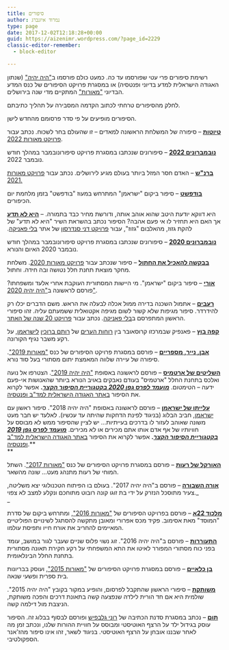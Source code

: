 ```yaml
---
title: סיפורים
author: נמרוד איזנברג
type: page
date: 2017-12-02T12:18:28+00:00
guid: https://aizenimr.wordpress.com/?page_id=2229
classic-editor-remember:
  - block-editor

---
```

רשימת סיפורים פרי עטי שפורסמו עד כה. כמעט כולם פורסמו ב["היה יהיה"][1] (שנתון האגודה הישראלית למדע בדיוני ופנטסיה) או במסגרת פרויקט הסיפורים של כנס המדע הבדיוני ["מאורות"][2] המתקיים מדי שנה בירושלים.

לחלק מהסיפורים טרחתי לכתוב הקדמה המסבירה על תהליך כתיבתם.

הסיפורים מופיעים על פי סדר פרסומם מהחדש לישן.

[**טיוטות**][3] &#8211; סיפורה של המשלחת הראשונה למאדים &#8211; זו שהעולם בחר לשכוח. נכתב עבור [פרויקט מאורות 2022][4].

[**נובמברונים 2022**][5] &#8211; סיפורונים שנכתבו במסגרת פרויקט סיפורונובמבר במהלך חודש נובמבר 2022.

[**ברנ"ש**][6] &#8211; האדם חסר המזל ביותר בעולם מגיע לירושלים. נכתב עבור [פרויקט מאורות 2021.][7]

[**בודפשט**][8] &#8211; סיפור ביקום "ישראמן" המתרחש במעוז "בודפשט" בזמן מלחמת יום הכיפורים.

[**היא לא תדע**][9] &#8211; <span class="d2edcug0 hpfvmrgz qv66sw1b c1et5uql b0tq1wua a8c37x1j keod5gw0 nxhoafnm aigsh9s9 d9wwppkn fe6kdd0r mau55g9w c8b282yb hrzyx87i jq4qci2q a3bd9o3v b1v8xokw oo9gr5id hzawbc8m" dir="auto">היא דווקא יודעת היטב שהוא אוהב אותה, ודורשת מחיר כבד בתמורה. אך האם היא תחזיר לו אי פעם אהבה? הסיפור נכתב בהשראת השיר "היא לא תדע" של להקת גזוז, מהאלבום "גזוז", עבור <a href="http://www.blipanika.co.il/?cat=31">פרויקט דני סנדרסון</a> של אתר <a href="http://www.blipanika.co.il/">בלי פאניקה</a>.</span>

[**נובמברונים 2020**][10] &#8211; סיפורונים שנכתבו במסגרת פרויקט סיפורונובמבר במהלך חודש נובמבר 2020 האיום והנורא.

[**בבקשה להאכיל את החתול**][11] &#8211; סיפור שנכתב עבור [פרויקט מאורות 2020][12]. משלחת מחקר מוצאת תחנת חלל נטושה ובה חידה. וחתול.

[**אורי**][13] &#8211; סיפור ביקום "ישראמן". מי היישות המסתורית העוקבת אחרי אלעד ומשפחתו? פורסם לראשונה ב["היה יהיה 2020"][14].

[**רעבים**][15] &#8211; אתמול השכנה בדירה ממול אכלה לבעלה את הראש. משם הדברים יכלו רק להידרדר. סיפור מגיפות שלא קשור לשום מגיפה אקטואלית ששמעתם עליה. זהו סיפורי הראשון המתפרסם ב[בלי פאניקה][16]. נכתב עבור [פרויקט 20 שנה של האתר][17].

[**קפה בוץ**][18] &#8211; פאנפיק שבמרכזו קרוסאובר בין [רוחות הערים][19] של [רותם ברוכין][20] [לישראמן][21], על רקע משבר נגיף הקורונה.

**[אבן, נייר, מספריים][22]** &#8211; פורסם במסגרת פרויקט הסיפורים של כנס ["מאורות 2019"][23]. סיפורה של עיירה שלווה המאמצת יתום מסתורי בעל סוד נורא.

[**השליטים של ארטמיס**][24] &#8211; פורסם לראשונה באסופת ["היה יהיה 2019"][25]. הצטרפו אל נועה ואלכס בתחנת החלל "ארטמיס" בעודם נאבקים באויב הנורא ביותר שהאנושות אי-פעם ידעה – הטימטום. **[_מועמד לפרס גפן 2020 בקטגוריית הסיפור הקצר_][26].** אפשר לקרוא את הסיפור [באתר האגודה הישראלית למד"ב ופנטסיה][27].

**[עלייתו של ישראמן][28]** &#8211; פורסם לראשונה באסופת "היה יהיה 2018". סיפור ראשון עם [ישראמן][29], חביב הבלוג (בניגוד לפינת הדחקות שהיתה עד עכשיו). לאלעד יש חבר מעט משונה שאוהב לעזור לו בדרכים בעייתיות&#8230; יש לציין שהסיפור ממש לא מבוסס על חוויותיו של אף אדם אותו אתם מכירים או לא מכירים. **[_מועמד לפרס גפן 2019 בקטגוריית הסיפור הקצר_][30].** אפשר לקרוא את הסיפור [באתר האגודה הישראלית למד"ב ופנטסיה][31].**  
** 

[**האורקל של רעות**][32] &#8211; פורסם במסגרת פרויקט הסיפורים של כנס ["מאורות 2017"][33]. השתל המוחי של רעות מתנהג מעט&#8230; שונה מהשאר.

[**אורה השבורה**][34] &#8211; פורסם ב"היה יהיה 2017". בעולם בו הפיתוח הטכנולוגי יצא משליטה, צעיר מתוסכל הנזרק על ידי בת זוגו קונה רובוט מתוחכם ונקלע למצב לא צפוי._  
_ 

**[מלכוד 22א][35]** &#8211; פורסם בפרויקט הסיפורים של ["מאורות 2016"][36], ומתרחש ביקום של סדרת "המוסד" מאת אסימוב. פקיד מכס אפרורי ומאובן מתקשה להסתגל לשינויים הפוליטיים המאיימים להחריב את אורח חייו ותפיסת עולמו.

**[התעוררות][37]** &#8211; פורסם ב"היה יהיה 2016". זוג נשוי פלוס שניים שעבר לגור במושב, עומד בפני כוח מסתורי המפורר לאיטו את התא המשפחתי על רקע חקירת תאונה מסתורית בתחנת החלל הבינלאומית.

**[בן כלאיים][38]** &#8211; פורסם במסגרת פרויקט הסיפורים של ["מאורות 2015"][39], ועוסק בבריונות בית ספרית ופשעי שנאה.

**[משותקת][40]** &#8211; סיפורי הראשון שהתקבל לפרסום, והופיע במקור בקובץ "היה יהיה 2015". שולמית היא אם חד הורית לילדה שנפצעה קשה בתאונת דרכים והפכה משותקת, הניצבת מול דילמה קשה.

**[תום][41]** &#8211; נכתב במסגרת סדנת הכתיבה של [רוני גלבפיש][42] ופורסם לבסוף בבלוג זה. הסיפור עוסק בגידול ילד על הרצף האוטיסטי ומבוסס על חוויית ההורות שלנו, ונכתב זמן מה לאחר שבננו אובחן על הרצף האוטיסטי. בניגוד לשאר, זהו אינו סיפור מהז'אנר הספקולטיבי.

 [1]: http://annual.sf-f.org.il
 [2]: https://meorot.sf-f.org.il
 [3]: https://meorot.sf-f.org.il/2022/stories_project/nimrod/
 [4]: https://meorot.sf-f.org.il/2022/stories/
 [5]: /2022/11/30/%d7%a0%d7%95%d7%91%d7%9e%d7%91%d7%a8%d7%95%d7%a0%d7%99%d7%9d-2022/
 [6]: https://meorot.sf-f.org.il/2021/stories_project/%d7%91%d7%a8%d7%a0%d7%a9-%d7%a0%d7%9e%d7%a8%d7%95%d7%93-%d7%90%d7%99%d7%96%d7%a0%d7%91%d7%a8%d7%92/
 [7]: https://meorot.sf-f.org.il/2021/%d7%a4%d7%a8%d7%95%d7%99%d7%a7%d7%98-%d7%94%d7%a1%d7%99%d7%a4%d7%95%d7%a8%d7%99%d7%9d/
 [8]: /2021/09/16/%d7%91%d7%95%d7%93%d7%a4%d7%a9%d7%98-%d7%a1%d7%99%d7%a4%d7%95%d7%a8/
 [9]: http://www.blipanika.co.il/?p=5220
 [10]: /2020/11/30/%d7%a0%d7%95%d7%91%d7%9e%d7%91%d7%a8%d7%95%d7%a0%d7%99%d7%9d-2020/
 [11]: https://meorot.sf-f.org.il/2020/INDEX-14.HTM
 [12]: https://meorot.sf-f.org.il/2020/%d7%a4%d7%a8%d7%95%d7%99%d7%a7%d7%98-%d7%94%d7%a1%d7%99%d7%a4%d7%95%d7%a8%d7%99%d7%9d/
 [13]: /2020/10/04/%d7%90%d7%95%d7%a8%d7%99-%d7%a1%d7%99%d7%a4%d7%95%d7%a8/
 [14]: http://annual.sf-f.org.il/?cat=16
 [15]: /2020/08/25/%d7%a8%d7%a2%d7%91%d7%99%d7%9d-%d7%a1%d7%99%d7%a4%d7%95%d7%a8/
 [16]: http://www.blipanika.co.il
 [17]: http://www.blipanika.co.il/?p=4792
 [18]: /2020/03/25/%d7%a7%d7%a4%d7%94-%d7%91%d7%95%d7%a5-%d7%a4%d7%90%d7%a0%d7%a4%d7%99%d7%a7/
 [19]: http://rotemwrites.com/?page_id=119
 [20]: http://rotemwrites.com/
 [21]: /category/%d7%99%d7%a9%d7%a8%d7%90%d7%9e%d7%9f/
 [22]: https://meorot.sf-f.org.il/2019/index-19.html
 [23]: https://meorot.sf-f.org.il/2019/
 [24]: /2020/08/15/%d7%94%d7%a9%d7%9c%d7%99%d7%98%d7%99%d7%9d-%d7%a9%d7%9c-%d7%90%d7%a8%d7%98%d7%9e%d7%99%d7%a1-%d7%a1%d7%99%d7%a4%d7%95%d7%a8/
 [25]: http://annual.sf-f.org.il/?cat=15
 [26]: https://www.sf-f.org.il/archives/3058
 [27]: https://www.sf-f.org.il/archives/3054
 [28]: /2019/08/08/%d7%a2%d7%9c%d7%99%d7%99%d7%aa%d7%95-%d7%a9%d7%9c-%d7%99%d7%a9%d7%a8%d7%90%d7%9e%d7%9f-%d7%a1%d7%99%d7%a4%d7%95%d7%a8/
 [29]: /2016/12/13/%d7%99%d7%a9%d7%a8%d7%90%d7%9e%d7%9f-%d7%95%d7%90%d7%a0%d7%99/
 [30]: http://geffen.sf-f.org.il/?p=1761
 [31]: https://www.sf-f.org.il/archives/2778
 [32]: https://meorot.sf-f.org.il/2017/index-29.html
 [33]: https://meorot.sf-f.org.il/2017/
 [34]: /2018/05/05/%d7%90%d7%95%d7%a8%d7%94-%d7%94%d7%a9%d7%91%d7%95%d7%a8%d7%94-%d7%a1%d7%99%d7%a4%d7%95%d7%a8/
 [35]: /2016/12/26/%d7%9e%d7%9c%d7%9b%d7%95%d7%93-22%d7%90-%d7%a1%d7%99%d7%a4%d7%95%d7%a8/
 [36]: https://meorot.sf-f.org.il/2016/
 [37]: /2016/09/22/%d7%94%d7%aa%d7%a2%d7%95%d7%a8%d7%a8%d7%95%d7%aa-%d7%a1%d7%99%d7%a4%d7%95%d7%a8/
 [38]: /2015/12/02/%d7%91%d7%9f-%d7%9b%d7%9c%d7%90%d7%99%d7%99%d7%9d-%d7%a1%d7%99%d7%a4%d7%95%d7%a8/
 [39]: https://meorot.sf-f.org.il/2015/
 [40]: /2015/09/07/%d7%9e%d7%a9%d7%95%d7%aa%d7%a7%d7%aa-%d7%a1%d7%99%d7%a4%d7%95%d7%a8/
 [41]: /2015/08/15/%d7%aa%d7%95%d7%9d-%d7%a1%d7%99%d7%a4%d7%95%d7%a8-2/
 [42]: https://gelbfish.com